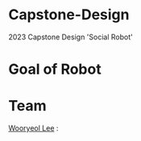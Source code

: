 # Capstone-Design
2023 Capstone Design 'Social Robot'

# Goal of Robot

# Team

[Wooryeol Lee](https://github.com/hyuni2) :
